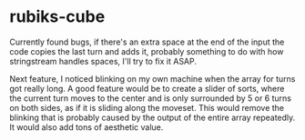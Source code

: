 # rubiks-cube

Currently found bugs, if there's an extra space at the end of the input
the code copies the last turn and adds it, probably something to do with
how stringstream handles spaces, I'll try to fix it ASAP.

Next feature, I noticed blinking on my own machine when the array for turns
got really long. A good feature would be to create a slider of sorts, where
the current turn moves to the center and is only surrounded by 5 or 6 turns
on both sides, as if it is sliding along the moveset. This would remove the
blinking that is probably caused by the output of the entire array repeatedly.
It would also add tons of aesthetic value.